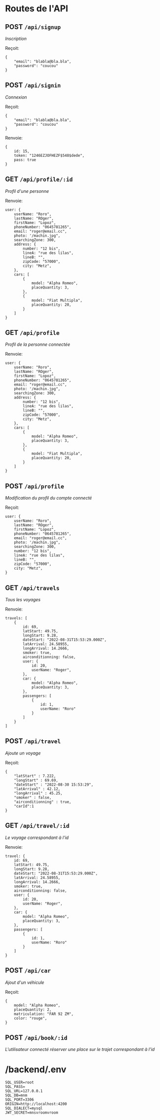 # Routes de l'API

## POST `/api/signup`

_Inscription_

Reçoit:

    {
        "email": "blabla@bla.bla",
        "password": "coucou"
    }

## POST `/api/signin`

_Connexion_

Reçoit:

    {
        "email": "blabla@bla.bla",
        "password": "coucou"
    }

Renvoie:

    {
        id: 15,
        token: "1246EZJOFHEZF$548$dede",
        pass: true
    }

## GET `/api/profile/:id`

_Profil d'une personne_

Renvoie:

    user: {
        userName: "Roro",
        lastName: "ROger",
        firstName: "Lopoz",
        phoneNumber: "0645781265",
        email: "roger@email.cc",
        photo: '/machin.jpg",
        searchingZone: 300,
        address: {
            number: "12 bis",
            lineA: "rue des lilas",
            lineB: "",
            zipCode: "57000",
            city: "Metz",
        },
        cars: [
            {
                model: "Alpha Romeo",
                placeQuantity: 3,
            },
            {
                model: "Fiat Multipla",
                placeQuantity: 20,
            }
        ]
    }

## GET `/api/profile`

_Profil de la personne connectée_

Renvoie:

    user: {
        userName: "Roro",
        lastName: "ROger",
        firstName: "Lopoz",
        phoneNumber: "0645781265",
        email: "roger@email.cc",
        photo: '/machin.jpg",
        searchingZone: 300,
        address: {
            number: "12 bis",
            lineA: "rue des lilas",
            lineB: "",
            zipCode: "57000",
            city: "Metz",
        },
        cars: [
            {
                model: "Alpha Romeo",
                placeQuantity: 3,
            },
            {
                model: "Fiat Multipla",
                placeQuantity: 20,
            }
        ]
    }

## POST `/api/profile`

_Modification du profil du compte connecté_

Reçoit:

    user: {
        userName: "Roro",
        lastName: "ROger",
        firstName: "Lopoz",
        phoneNumber: "0645781265",
        email: "roger@email.cc",
        photo: '/machin.jpg",
        searchingZone: 300,
        number: "12 bis",
        lineA: "rue des lilas",
        lineB: "",
        zipCode: "57000",
        city: "Metz",
    }

## GET `/api/travels`

_Tous les voyages_

Renvoie:

    travels: [
        {
            id: 69,
            latStart: 49.75,
            longStart: 9.28,
            dateStart: "2022-08-31T15:53:29.000Z",
            latArrival: 24.58955,
            longArrival: 14.2666,
            smoker: true,
            airconditionning: false,
            user: {
                id: 20,
                userName: "Roger",
            },
            car: {
                model: "Alpha Romeo",
                placeQuantity: 3,
            },
            passengers: [
                {
                    id: 1,
                    userName: "Roro"
                }
            ]
        }
    ]

## POST `/api/travel`

_Ajoute un voyage_

Reçoit:

    {
        "latStart" : 7.222,
        "longStart" : 69.69,
        "dateStart" : "2022-08-30 15:53:29",
        "latArrival" : 42.12,
        "longArrival" : 45.25,
        "smoker" : false,
        "airconditionning" : true,
        "carId":1
    }

## GET `/api/travel/:id`

_Le voyage correspondant à l'id_

Renvoie:

    travel: {
        id: 69,
        latStart: 49.75,
        longStart: 9.28,
        dateStart: "2022-08-31T15:53:29.000Z",
        latArrival: 24.58955,
        longArrival: 14.2666,
        smoker: true,
        airconditionning: false,
        user: {
            id: 20,
            userName: "Roger",
        },
        car: {
            model: "Alpha Romeo",
            placeQuantity: 3,
        },
        passengers: [
            {
                id: 1,
                userName: "Roro"
            }
        ]
    }

## POST `/api/car`

_Ajout d'un véhicule_

Reçoit:

    {
        model: "Alpha Romeo",
        placeQuantity: 2,
        matriculation: "FAR 92 ZM",
        color: "rouge",
    }

## POST `/api/book/:id`

_L'utilisateur connecté réserver une place sur le trajet correspondant à l'id_

# /backend/.env

```PORT=3000
SQL_USER=root
SQL_PASS=
SQL_URL=127.0.0.1
SQL_DB=mnm
SQL_PORT=3306
ORIGIN=http://localhost:4200
SQL_DIALECT=mysql
JWT_SECRET=mnsvroomvroom
```

